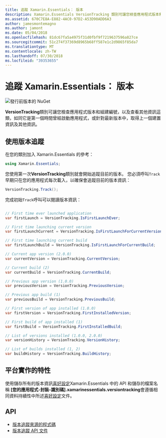```yaml
---
title: 追蹤 Xamarin.Essentials： 版本
description: Xamarin.Essentials VersionTracking 類別可讓您檢查應用程式版本和組建編號，以及查看其他資訊這類，好像第一次曾經啟動應用程式，或取得最新版本中前, 一個組建資訊及其他資訊。
ms.assetid: 670C7E8A-E882-4AC0-97D2-A53D90ADD6A3
author: jamesmontemagno
ms.author: jamont
ms.date: 05/04/2018
ms.openlocfilehash: 81dc67fa5a4975f31d0fbf9f7219637596a827ce
ms.sourcegitcommit: 51c274f37369d8965b68ff587e1c2d9865f85da7
ms.translationtype: MT
ms.contentlocale: zh-TW
ms.lasthandoff: 07/30/2018
ms.locfileid: "39353655"
---
```

# <a name="xamarinessentials-version-tracking"></a>追蹤 Xamarin.Essentials： 版本

![發行前版本的 NuGet](~/media/shared/pre-release.png)

**VersionTracking**類別可讓您檢查應用程式版本和組建編號，以及查看其他資訊這類，如同它是第一個時間曾經啟動應用程式，或針對最新版本中，取得上一個建置資訊及其他資訊。

## <a name="using-version-tracking"></a>使用版本追蹤

在您的類別加入 Xamarin.Essentials 的參考：

```csharp
using Xamarin.Essentials;
```

您使用第一次**VersionTracking**類別就會開始追蹤目前的版本。 您必須呼叫`Track`早期只在您的應用程式每次載入，以確保會追蹤目前的版本資訊：

```csharp
VersionTracking.Track();
```

完成初始`Track`呼叫可以閱讀版本資訊：

```csharp

// First time ever launched application
var firstLaunch = VersionTracking.IsFirstLaunchEver;

// First time launching current version
var firstLaunchCurrent = VersionTracking.IsFirstLaunchForCurrentVersion;

// First time launching current build
var firstLaunchBuild = VersionTracking.IsFirstLaunchForCurrentBuild;

// Current app version (2.0.0)
var currentVersion = VersionTracking.CurrentVersion;

// Current build (2)
var currentBuild = VersionTracking.CurrentBuild;

// Previous app version (1.0.0)
var previousVersion = VersionTracking.PreviousVersion;

// Previous app build (1)
var previousBuild = VersionTracking.PreviousBuild;

// First version of app installed (1.0.0)
var firstVersion = VersionTracking.FirstInstalledVersion;

// First build of app installed (1)
var firstBuild = VersionTracking.FirstInstalledBuild;

// List of versions installed (1.0.0, 2.0.0)
var versionHistory = VersionTracking.VersionHistory;

// List of builds installed (1, 2)
var buildHistory = VersionTracking.BuildHistory;
```

## <a name="platform-implementation-specifics"></a>平台實作的特性

使用儲存所有的版本資訊[喜好設定](preferences.md)Xamarin.Essentials 中的 API 和儲存的檔案名稱 **[您的應用程式-封裝-識別碼].xamarinessentials.versiontracking**會遵循相同資料持續性中所述[喜好設定](preferences.md#persistence)文件。

## <a name="api"></a>API

- [版本追蹤來源的程式碼](https://github.com/xamarin/Essentials/tree/master/Xamarin.Essentials/VersionTracking)
- [版本追蹤 API 文件](xref:Xamarin.Essentials.VersionTracking)

